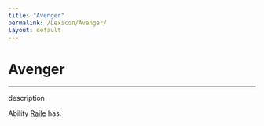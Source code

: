 ```yaml
---
title: "Avenger"
permalink: /Lexicon/Avenger/
layout: default
---
```

# Avenger
---
description

Ability [Raile](../_Bestiary/DD/Raile.md) has.